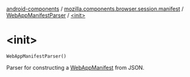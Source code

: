 [android-components](../../index.md) / [mozilla.components.browser.session.manifest](../index.md) / [WebAppManifestParser](index.md) / [&lt;init&gt;](./-init-.md)

# &lt;init&gt;

`WebAppManifestParser()`

Parser for constructing a [WebAppManifest](../-web-app-manifest/index.md) from JSON.

